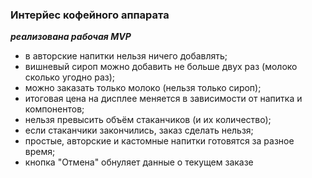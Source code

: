 ### Интерйес кофейного аппарата
***реализована рабочая MVP***
* в авторские напитки нельзя ничего добавлять;
* вишневый сироп можно добавить не больше двух раз (молоко сколько угодно раз);
* можно заказать только молоко (нельзя только сироп);
* итоговая цена на дисплее меняется в зависимости от напитка и компонентов;
* нельзя превысить объём стаканчиков (и их количество);
* если стаканчики закончились, заказ сделать нельзя;
* простые, авторские и кастомные напитки готовятся за разное время;
* кнопка "Отмена" обнуляет данные о текущем заказе